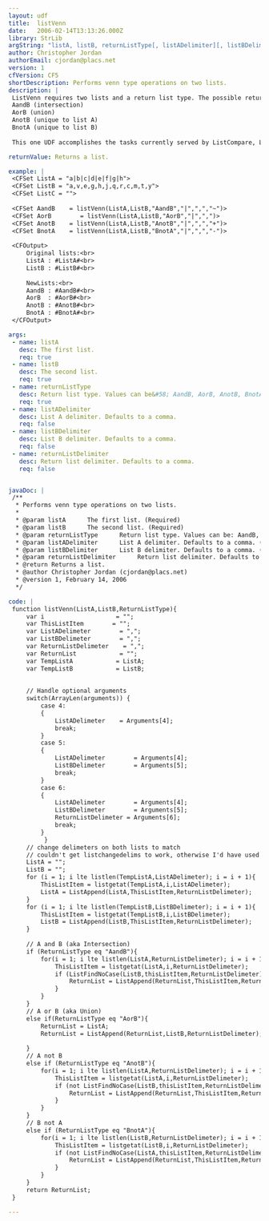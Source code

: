 ```yaml
---
layout: udf
title:  listVenn
date:   2006-02-14T13:13:26.000Z
library: StrLib
argString: "listA, listB, returnListType[, listADelimiter][, listBDelimiter][, returnListDelimiter]"
author: Christopher Jordan
authorEmail: cjordan@placs.net
version: 1
cfVersion: CF5
shortDescription: Performs venn type operations on two lists.
description: |
 ListVenn requires two lists and a return list type. The possible return list types are:
 AandB (intersection)
 AorB (union)
 AnotB (unique to list A)
 BnotA (unique to list B)
 
 This one UDF accomplishes the tasks currently served by ListCompare, ListInCommon, and ListUnion (with the exception of the sorting option that ListUnion offers).

returnValue: Returns a list.

example: |
 <CFSet ListA = "a|b|c|d|e|f|g|h">
 <CFSet ListB = "a,v,e,g,h,j,q,r,c,m,t,y">
 <CFSet ListC = "">
 
 <CFSet AandB    = listVenn(ListA,ListB,"AandB","|",",","~")>
 <CFSet AorB        = listVenn(ListA,ListB,"AorB","|",",")>
 <CFSet AnotB    = listVenn(ListA,ListB,"AnotB","|",",","+")>
 <CFSet BnotA    = listVenn(ListA,ListB,"BnotA","|",",","-")>
 
 <CFOutput>
     Original lists:<br>
     ListA : #ListA#<br>
     ListB : #ListB#<br>
     
     NewLists:<br>
     AandB : #AandB#<br>
     AorB  : #AorB#<br>
     AnotB : #AnotB#<br>
     BnotA : #BnotA#<br>
 </CFOutput>

args:
 - name: listA
   desc: The first list.
   req: true
 - name: listB
   desc: The second list.
   req: true
 - name: returnListType
   desc: Return list type. Values can be&#58; AandB, AorB, AnotB, BnotA 
   req: true
 - name: listADelimiter
   desc: List A delimiter. Defaults to a comma.
   req: false
 - name: listBDelimiter
   desc: List B delimiter. Defaults to a comma.
   req: false
 - name: returnListDelimiter
   desc: Return list delimiter. Defaults to a comma.
   req: false


javaDoc: |
 /**
  * Performs venn type operations on two lists.
  * 
  * @param listA      The first list. (Required)
  * @param listB      The second list. (Required)
  * @param returnListType      Return list type. Values can be: AandB, AorB, AnotB, BnotA  (Required)
  * @param listADelimiter      List A delimiter. Defaults to a comma. (Optional)
  * @param listBDelimiter      List B delimiter. Defaults to a comma. (Optional)
  * @param returnListDelimiter      Return list delimiter. Defaults to a comma. (Optional)
  * @return Returns a list. 
  * @author Christopher Jordan (cjordan@placs.net) 
  * @version 1, February 14, 2006 
  */

code: |
 function listVenn(ListA,ListB,ReturnListType){
     var i                    = "";
     var ThisListItem        = "";
     var ListADelimeter        = ",";
     var ListBDelimeter        = ",";
     var ReturnListDelimeter    = ",";
     var ReturnList            = "";
     var TempListA            = ListA;
     var TempListB            = ListB;
     
     
     // Handle optional arguments
     switch(ArrayLen(arguments)) {
         case 4:
         {
             ListADelimeter    = Arguments[4];
             break;
         }
         case 5:
         {
             ListADelimeter        = Arguments[4];
             ListBDelimeter        = Arguments[5];        
             break;
         }       
         case 6:
         {
             ListADelimeter        = Arguments[4];
             ListBDelimeter        = Arguments[5];        
             ReturnListDelimeter = Arguments[6];
             break;
         }
          }
     // change delimeters on both lists to match
     // couldn't get listchangedelims to work, otherwise I'd have used that.
     ListA = "";
     ListB = "";
     for (i = 1; i lte listlen(TempListA,ListADelimeter); i = i + 1){
         ThisListItem = listgetat(TempListA,i,ListADelimeter);
         ListA = ListAppend(ListA,ThisListItem,ReturnListDelimeter);
     }
     for (i = 1; i lte listlen(TempListB,ListBDelimeter); i = i + 1){
         ThisListItem = listgetat(TempListB,i,ListBDelimeter);
         ListB = ListAppend(ListB,ThisListItem,ReturnListDelimeter);
     }
 
     // A and B (aka Intersection)
     if (ReturnListType eq "AandB"){
         for(i = 1; i lte listlen(ListA,ReturnListDelimeter); i = i + 1){
             ThisListItem = listgetat(ListA,i,ReturnListDelimeter);
             if (ListFindNoCase(ListB,thisListItem,ReturnListDelimeter)){
                 ReturnList = ListAppend(ReturnList,ThisListItem,ReturnListDelimeter);
             }
         }
     }
     // A or B (aka Union)
     else if(ReturnListType eq "AorB"){
         ReturnList = ListA;
         ReturnList = ListAppend(ReturnList,ListB,ReturnListDelimeter);
         
     }
     // A not B
     else if (ReturnListType eq "AnotB"){
         for(i = 1; i lte listlen(ListA,ReturnListDelimeter); i = i + 1){
             ThisListItem = listgetat(ListA,i,ReturnListDelimeter);
             if (not ListFindNoCase(ListB,thisListItem,ReturnListDelimeter)){
                 ReturnList = ListAppend(ReturnList,ThisListItem,ReturnListDelimeter);
             }
         }
     }
     // B not A
     else if (ReturnListType eq "BnotA"){
         for(i = 1; i lte listlen(ListB,ReturnListDelimeter); i = i + 1){
             ThisListItem = listgetat(ListB,i,ReturnListDelimeter);
             if (not ListFindNoCase(ListA,thisListItem,ReturnListDelimeter)){
                 ReturnList = ListAppend(ReturnList,ThisListItem,ReturnListDelimeter);
             }
         }
     }
     return ReturnList;
 }

---
```



